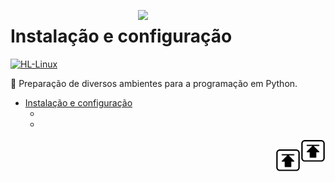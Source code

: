 <!-- LOGO DIREITO -->
<a href="#"><img width="300px" src="https://modthemachine.typepad.com/.a/6a00e553fcbfc688340240a4e5a105200b-500wi" align="right" /></a>

# Instalação e configuração

<p align="left">
  <a href="https://github.com/JonathanTSilva/HL-Linux">
    <img src="https://img.shields.io/static/v1?label=Home%20Lab&message=Python&color=yellow&logo=python&logoColor=white&labelColor=blue&style=flat" alt="HL-Linux">
  </a>
</p>

🔧 Preparação de diversos ambientes para a programação em Python.

<!-- SUMÁRIO -->
- [Instalação e configuração](#instalação-e-configuração)
  - [](#)
  - [](#-1)

<!-- VOLTAR AO INÍCIO -->
<a href="#"><img width="40px" src="https://github.com/JonathanTSilva/JonathanTSilva/blob/main/Images/back-to-top.png" align="right" /></a>

## 

<!-- VOLTAR AO INÍCIO -->
<a href="#"><img width="40px" src="https://github.com/JonathanTSilva/JonathanTSilva/blob/main/Images/back-to-top.png" align="right" /></a>

## 

<!-- MARKDOWN LINKS -->
<!-- SITES -->
[1]: asfsdaf

<!-- IMAGES -->
[A]: asdfsda
